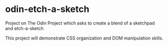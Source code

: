 # odin-etch-a-sketch
Project on The Odin Project which asks to create a blend of a sketchpad and etch-a-sketch

This project will demonstrate CSS organization and DOM manipulation skills.